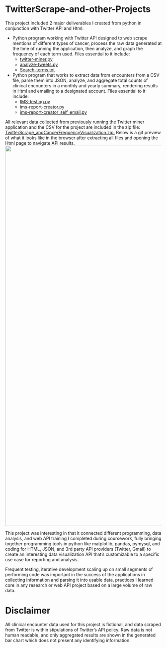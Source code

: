 # TwitterScrape-and-other-Projects

This project included 2 major deliverables I created from python in conjunction with Twitter API and Html:
* Python program working with Twitter API designed to web scrape mentions of different types of cancer, process the raw data generated at the time of running the application, then analyze, and graph the frequency of each term used. Files essential to it include:
  * <a href= "https://github.com/AliceMGao/TwitterScrape-and-other-Projects/blob/28b02e15b083b2f585e97664c359f35573f65bf8/twitter-miner.py">twitter-miner.py</a>
  * <a href= "https://github.com/AliceMGao/TwitterScrape-and-other-Projects/blob/28b02e15b083b2f585e97664c359f35573f65bf8/analyze-tweets.py">analyze-tweets.py</a>
  * <a href= "https://github.com/AliceMGao/TwitterScrape-and-other-Projects/blob/28b02e15b083b2f585e97664c359f35573f65bf8/Search-terms.txt">Search-terms.txt</a>
* Python program that works to extract data from encounters from a CSV file, parse them into JSON, analyze, and aggregate total counts of clinical encounters in a monthly and yearly summary, rendering results in Html and emailing to a designated account. Files essential to it include:
  * <a href= "https://github.com/AliceMGao/TwitterScrape-and-other-Projects/blob/28b02e15b083b2f585e97664c359f35573f65bf8/IMS-testing.py">IMS-testing.py</a>
  * <a href= "https://github.com/AliceMGao/TwitterScrape-and-other-Projects/blob/28b02e15b083b2f585e97664c359f35573f65bf8/ims-report-creator.py">ims-report-creator.py</a>
  * <a href= "https://github.com/AliceMGao/TwitterScrape-and-other-Projects/blob/28b02e15b083b2f585e97664c359f35573f65bf8/ims-report-creator_self_email.py">ims-report-creator_self_email.py</a>

All relevant data collected from previously running the Twitter miner application and the CSV for the project are included in the zip file: <a href="https://github.com/AliceMGao/TwitterScrape-and-other-Projects/blob/504df220da402d86b446a82de514a6d837cd492a/TwitterScrape_andCancerFrequencyVisualization.zip">TwitterScrape_andCancerFrequencyVisualization.zip.</a> Below is a gif preview of what it looks like in the browser after extracting all files and opening the Html page to navigate API results.
<img src='TwitterScrape_Cancer.gif' width='1220'>

This project was interesting in that it connected different programming, data analysis, and web API training I completed during coursework, fully bringing together programming tools in python like matplotlib, pandas, pymysql, and coding for HTML, JSON, and 3rd party API providers (Twitter, Gmail) to create an interesting data visualization API that’s customizable to a specific use case for reporting and analysis. 

Frequent testing, iterative development scaling up on small segments of performing code was important in the success of the applications in collecting information and parsing it into usable data, practices I learned core in any research or web API project based on a large volume of raw data.

# Disclaimer
All clinical encounter data used for this project is fictional, and data scraped from Twitter is within stipulations of Twitter’s API policy. Raw data is not human readable, and only aggregated results are shown in the generated bar chart which does not present any identifying information.
